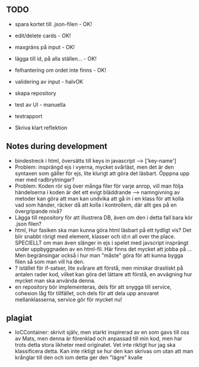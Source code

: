 ## TODO

* spara kortet till .json-filen - OK!
* edit/delete cards - OK!
* maxgräns på input - OK!
* lägga till id, på alla ställen... - OK!
* felhantering om ordet inte finns - OK!

* validering av input - halvOK
* skapa repository
* test av UI - manuella
* testrapport
* Skriva klart reflektion


## Notes during development
- bindestreck i html, översätts till keys in javascript --> ['key-name']
- Problem: insprängd ejs i vyerna, mycket svårläst, men det är den syntaxen som gäller för ejs, lite klurigt att göra det läsbart. Öpppna upp mer med radbrytningar?
- Problem: Koden rör sig över många filer för varje anrop, vill  man följa händelserna i koden är det ett evigt bläddrande --> namngivning av metoder kan göra att man kan undvika att gå in i en klass för att kolla vad som händer, räcker då att kolla i kontrollern, där allt ges på en övergripande nivå?
- Lägga till repository för att illustrera DB, även om den i detta fall bara kör .json filen?
- html, Hur fasiken ska man kunna göra html läsbart på ett tydligt vis? Det blir snabbt rörigt med element, klasser och id:n all over the place. SPECIELLT om man även slänger in ejs i spelet med javscript insprängt under uppbyggnaden av en html-fil. Här finns det mycket att jobba på ... Men begränsingar också i hur man "måste" göra för att kunna bygga filen så som man vill ha den.
- ? istället för if-satser, lite svårare att förstå, men minskar drastiskt på antalen rader kod, vilket kan göra det lättare att förstå, en avvägning hur mycket man ska använda denna.
- en repository bör implementeras, dels för att snygga till service, cohesion låg för tillfället, och dels för att dela upp ansvaret mellanklasserna, service gör för mycket nu!

## plagiat
- IoCContainer: skrivit själv, men starkt inspirerad av en som gavs till oss av Mats, men denna är förenklad och anpassad till min kod, men har trots detta stora likheter med originalet. Vet inte riktigt hur jag ska klassificera detta. Kan inte riktigt se hur den kan skrivas om utan att man krånglar till den och iom detta ger den "lägre" kvalle